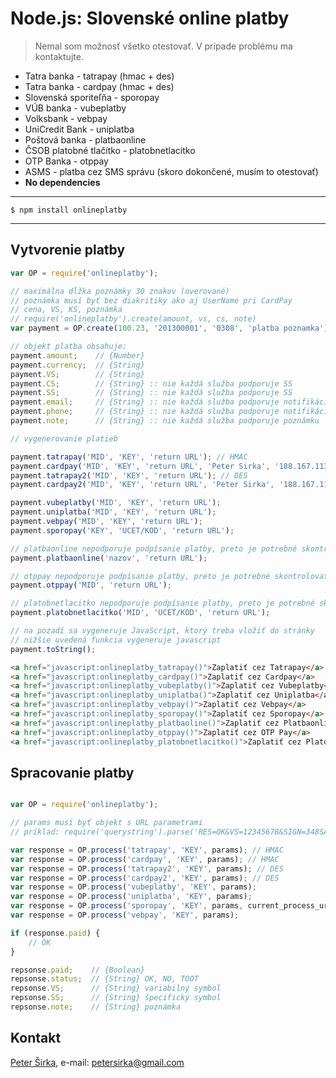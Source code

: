 Node.js: Slovenské online platby
================================

> Nemal som možnosť všetko otestovať. V prípade problému ma kontaktujte.

* Tatra banka - tatrapay (hmac + des)
* Tatra banka - cardpay (hmac + des)
* Slovenská sporiteľňa - sporopay
* VÚB banka - vubeplatby
* Volksbank - vebpay
* UniCredit Bank - uniplatba
* Poštová banka - platbaonline
* ČSOB platobné tlačítko - platobnetlacitko
* OTP Banka - otppay
* ASMS - platba cez SMS správu (skoro dokončené, musím to otestovať)
* __No dependencies__

***

```text
$ npm install onlineplatby
```

***

## Vytvorenie platby

```js
var OP = require('onlineplatby');

// maximálna dĺžka poznámky 30 znakov (overované)
// poznámka musí byť bez diakritiky ako aj UserName pri CardPay
// cena, VS, KS, poznámka
// require('onlineplatby').create(amount, vs, cs, note)
var payment = OP.create(100.23, '201300001', '0308', 'platba poznamka');

// objekt platba obsahuje:
payment.amount;    // {Number}
payment.currency;  // {String}
payment.VS;        // {String}
payment.CS;        // {String} :: nie každá služba podporuje SS
payment.SS;        // {String} :: nie každá služba podporuje SS
payment.email;     // {String} :: nie každá služba podporuje notifikáciu
payment.phone;     // {String} :: nie každá služba podporuje notifikáciu
payment.note;      // {String} :: nie každá služba podporuje poznámku

// vygenerovanie platieb

payment.tatrapay('MID', 'KEY', 'return URL'); // HMAC
payment.cardpay('MID', 'KEY', 'return URL', 'Peter Sirka', '188.167.113.219'); // HMAC
payment.tatrapay2('MID', 'KEY', 'return URL'); // DES
payment.cardpay2('MID', 'KEY', 'return URL', 'Peter Sirka', '188.167.113.219'); // DES

payment.vubeplatby('MID', 'KEY', 'return URL');
payment.uniplatba('MID', 'KEY', 'return URL');
payment.vebpay('MID', 'KEY', 'return URL');
payment.sporopay('KEY', 'UCET/KOD', 'return URL');

// platbaonline nepodporuje podpísanie platby, preto je potrebné skontrolovať účet, či peniaze prišli
payment.platbaonline('nazov', 'return URL');

// otppay nepodporuje podpísanie platby, preto je potrebné skontrolovať účet, či peniaze prišli
payment.otppay('MID', 'return URL');

// platobnetlacitko nepodporuje podpísanie platby, preto je potrebné skontrolovať účet, či peniaze prišli
payment.platobnetlacitko('MID', 'UCET/KOD', 'return URL');

// na pozadí sa vygeneruje JavaScript, ktorý treba vložiť do stránky
// nižšie uvedená funkcia vygeneruje javascript
payment.toString();
```

```html
<a href="javascript:onlineplatby_tatrapay()">Zaplatiť cez Tatrapay</a>
<a href="javascript:onlineplatby_cardpay()">Zaplatiť cez Cardpay</a>
<a href="javascript:onlineplatby_vubeplatby()">Zaplatiť cez Vubeplatby</a>
<a href="javascript:onlineplatby_uniplatba()">Zaplatiť cez Uniplatba</a>
<a href="javascript:onlineplatby_vebpay()">Zaplatiť cez Vebpay</a>
<a href="javascript:onlineplatby_sporopay()">Zaplatiť cez Sporopay</a>
<a href="javascript:onlineplatby_platbaoline()">Zaplatiť cez Platbaonline</a>
<a href="javascript:onlineplatby_otppay()">Zaplatiť cez OTP Pay</a>
<a href="javascript:onlineplatby_platobnetlacitko()">Zaplatiť cez Platobnetlacitko</a>
```

## Spracovanie platby

```js

var OP = require('onlineplatby');

// params musí byť objekt s URL parametrami
// príklad: require('querystring').parse('RES=OK&VS=12345678&SIGN=348SADUADSZIASDZ');

var response = OP.process('tatrapay', 'KEY', params); // HMAC
var response = OP.process('cardpay', 'KEY', params); // HMAC
var response = OP.process('tatrapay2', 'KEY', params); // DES
var response = OP.process('cardpay2', 'KEY', params); // DES
var response = OP.process('vubeplatby', 'KEY', params);
var response = OP.process('uniplatba', 'KEY', params);
var response = OP.process('sporopay', 'KEY', params, current_process_url_address);
var response = OP.process('vebpay', 'KEY', params);

if (response.paid) {
	// OK
}

repsonse.paid;    // {Boolean}
repsonse.status;  // {String} OK, NO, TOOT
repsonse.VS;      // {String} variabilný symbol
repsonse.SS;      // {String} špecifický symbol
repsonse.note;    // {String} poznámka
```

## Kontakt

[Peter Širka](http://www.petersirka.sk), e-mail: <petersirka@gmail.com>
